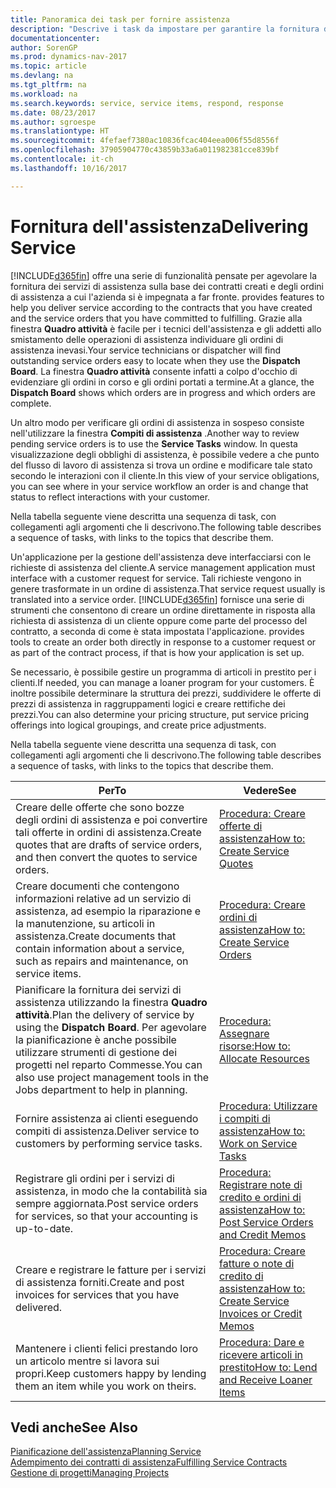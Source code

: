 ```yaml
---
title: Panoramica dei task per fornire assistenza
description: "Descrive i task da impostare per garantire la fornitura di un servizio di qualità e il rispetto degli accordi con i clienti."
documentationcenter: 
author: SorenGP
ms.prod: dynamics-nav-2017
ms.topic: article
ms.devlang: na
ms.tgt_pltfrm: na
ms.workload: na
ms.search.keywords: service, service items, respond, response
ms.date: 08/23/2017
ms.author: sgroespe
ms.translationtype: HT
ms.sourcegitcommit: 4fefaef7380ac10836fcac404eea006f55d8556f
ms.openlocfilehash: 37905904770c43859b33a6a011982381cce839bf
ms.contentlocale: it-ch
ms.lasthandoff: 10/16/2017

---
```

# <a name="delivering-service"></a><span data-ttu-id="658b2-103">Fornitura dell'assistenza</span><span class="sxs-lookup"><span data-stu-id="658b2-103">Delivering Service</span></span>
[!INCLUDE[d365fin](includes/d365fin_md.md)]<span data-ttu-id="658b2-104"> offre una serie di funzionalità pensate per agevolare la fornitura dei servizi di assistenza sulla base dei contratti creati e degli ordini di assistenza a cui l'azienda si è impegnata a far fronte.</span><span class="sxs-lookup"><span data-stu-id="658b2-104"> provides features to help you deliver service according to the contracts that you have created and the service orders that you have committed to fulfilling.</span></span> <span data-ttu-id="658b2-105">Grazie alla finestra **Quadro attività** è facile per i tecnici dell'assistenza e gli addetti allo smistamento delle operazioni di assistenza individuare gli ordini di assistenza inevasi.</span><span class="sxs-lookup"><span data-stu-id="658b2-105">Your service technicians or dispatcher will find outstanding service orders easy to locate when they use the **Dispatch Board**.</span></span> <span data-ttu-id="658b2-106">La finestra **Quadro attività** consente infatti a colpo d'occhio di evidenziare gli ordini in corso e gli ordini portati a termine.</span><span class="sxs-lookup"><span data-stu-id="658b2-106">At a glance, the **Dispatch Board** shows which orders are in progress and which orders are complete.</span></span>  
  
<span data-ttu-id="658b2-107">Un altro modo per verificare gli ordini di assistenza in sospeso consiste nell'utilizzare la finestra **Compiti di assistenza** .</span><span class="sxs-lookup"><span data-stu-id="658b2-107">Another way to review pending service orders is to use the **Service Tasks** window.</span></span> <span data-ttu-id="658b2-108">In questa visualizzazione degli obblighi di assistenza, è possibile vedere a che punto del flusso di lavoro di assistenza si trova un ordine e modificare tale stato secondo le interazioni con il cliente.</span><span class="sxs-lookup"><span data-stu-id="658b2-108">In this view of your service obligations, you can see where in your service workflow an order is and change that status to reflect interactions with your customer.</span></span>  
  
<span data-ttu-id="658b2-109">Nella tabella seguente viene descritta una sequenza di task, con collegamenti agli argomenti che li descrivono.</span><span class="sxs-lookup"><span data-stu-id="658b2-109">The following table describes a sequence of tasks, with links to the topics that describe them.</span></span>   

<span data-ttu-id="658b2-110">Un'applicazione per la gestione dell'assistenza deve interfacciarsi con le richieste di assistenza del cliente.</span><span class="sxs-lookup"><span data-stu-id="658b2-110">A service management application must interface with a customer request for service.</span></span> <span data-ttu-id="658b2-111">Tali richieste vengono in genere trasformate in un ordine di assistenza.</span><span class="sxs-lookup"><span data-stu-id="658b2-111">That service request usually is translated into a service order.</span></span> [!INCLUDE[d365fin](includes/d365fin_md.md)]<span data-ttu-id="658b2-112"> fornisce una serie di strumenti che consentono di creare un ordine direttamente in risposta alla richiesta di assistenza di un cliente oppure come parte del processo del contratto, a seconda di come è stata impostata l'applicazione.</span><span class="sxs-lookup"><span data-stu-id="658b2-112"> provides tools to create an order both directly in response to a customer request or as part of the contract process, if that is how your application is set up.</span></span>  
  
<span data-ttu-id="658b2-113">Se necessario, è possibile gestire un programma di articoli in prestito per i clienti.</span><span class="sxs-lookup"><span data-stu-id="658b2-113">If needed, you can manage a loaner program for your customers.</span></span> <span data-ttu-id="658b2-114">È inoltre possibile determinare la struttura dei prezzi, suddividere le offerte di prezzi di assistenza in raggruppamenti logici e creare rettifiche dei prezzi.</span><span class="sxs-lookup"><span data-stu-id="658b2-114">You can also determine your pricing structure, put service pricing offerings into logical groupings, and create price adjustments.</span></span>  
  
<span data-ttu-id="658b2-115">Nella tabella seguente viene descritta una sequenza di task, con collegamenti agli argomenti che li descrivono.</span><span class="sxs-lookup"><span data-stu-id="658b2-115">The following table describes a sequence of tasks, with links to the topics that describe them.</span></span>   
  
|<span data-ttu-id="658b2-116">**Per**</span><span class="sxs-lookup"><span data-stu-id="658b2-116">**To**</span></span>|<span data-ttu-id="658b2-117">**Vedere**</span><span class="sxs-lookup"><span data-stu-id="658b2-117">**See**</span></span>|  
|------------|-------------|  
|<span data-ttu-id="658b2-118">Creare delle offerte che sono bozze degli ordini di assistenza e poi convertire tali offerte in ordini di assistenza.</span><span class="sxs-lookup"><span data-stu-id="658b2-118">Create quotes that are drafts of service orders, and then convert the quotes to service orders.</span></span>|[<span data-ttu-id="658b2-119">Procedura: Creare offerte di assistenza</span><span class="sxs-lookup"><span data-stu-id="658b2-119">How to: Create Service Quotes</span></span>](service-how-to-create-service-quotes.md)|
|<span data-ttu-id="658b2-120">Creare documenti che contengono informazioni relative ad un servizio di assistenza, ad esempio la riparazione e la manutenzione, su articoli in assistenza.</span><span class="sxs-lookup"><span data-stu-id="658b2-120">Create documents that contain information about a service, such as repairs and maintenance, on service items.</span></span>|[<span data-ttu-id="658b2-121">Procedura: Creare ordini di assistenza</span><span class="sxs-lookup"><span data-stu-id="658b2-121">How to: Create Service Orders</span></span>](service-how-to-create-service-orders.md)|
|<span data-ttu-id="658b2-122">Pianificare la fornitura dei servizi di assistenza utilizzando la finestra **Quadro attività**.</span><span class="sxs-lookup"><span data-stu-id="658b2-122">Plan the delivery of service by using the **Dispatch Board**.</span></span> <span data-ttu-id="658b2-123">Per agevolare la pianificazione è anche possibile utilizzare strumenti di gestione dei progetti nel reparto Commesse.</span><span class="sxs-lookup"><span data-stu-id="658b2-123">You can also use project management tools in the Jobs department to help in planning.</span></span>|[<span data-ttu-id="658b2-124">Procedura: Assegnare risorse:</span><span class="sxs-lookup"><span data-stu-id="658b2-124">How to: Allocate Resources</span></span>](service-how-to-allocate-resources.md)|  
|<span data-ttu-id="658b2-125">Fornire assistenza ai clienti eseguendo compiti di assistenza.</span><span class="sxs-lookup"><span data-stu-id="658b2-125">Deliver service to customers by performing service tasks.</span></span>|[<span data-ttu-id="658b2-126">Procedura: Utilizzare i compiti di assistenza</span><span class="sxs-lookup"><span data-stu-id="658b2-126">How to: Work on Service Tasks</span></span>](service-how-to-work-on-service-tasks.md)|  
|<span data-ttu-id="658b2-127">Registrare gli ordini per i servizi di assistenza, in modo che la contabilità sia sempre aggiornata.</span><span class="sxs-lookup"><span data-stu-id="658b2-127">Post service orders for services, so that your accounting is up-to-date.</span></span>|[<span data-ttu-id="658b2-128">Procedura: Registrare note di credito e ordini di assistenza</span><span class="sxs-lookup"><span data-stu-id="658b2-128">How to: Post Service Orders and Credit Memos</span></span>](service-how-to-post-service-orders.md)|  
|<span data-ttu-id="658b2-129">Creare e registrare le fatture per i servizi di assistenza forniti.</span><span class="sxs-lookup"><span data-stu-id="658b2-129">Create and post invoices for services that you have delivered.</span></span>|[<span data-ttu-id="658b2-130">Procedura: Creare fatture o note di credito di assistenza</span><span class="sxs-lookup"><span data-stu-id="658b2-130">How to: Create Service Invoices or Credit Memos</span></span>](service-how-create-invoices.md)|  
|<span data-ttu-id="658b2-131">Mantenere i clienti felici prestando loro un articolo mentre si lavora sui propri.</span><span class="sxs-lookup"><span data-stu-id="658b2-131">Keep customers happy by lending them an item while you work on theirs.</span></span>| [<span data-ttu-id="658b2-132">Procedura: Dare e ricevere articoli in prestito</span><span class="sxs-lookup"><span data-stu-id="658b2-132">How to: Lend and Receive Loaner Items</span></span>](service-how-to-lend-receive-loaners.md)|
  
## <a name="see-also"></a><span data-ttu-id="658b2-133">Vedi anche</span><span class="sxs-lookup"><span data-stu-id="658b2-133">See Also</span></span>  
[<span data-ttu-id="658b2-134">Pianificazione dell'assistenza</span><span class="sxs-lookup"><span data-stu-id="658b2-134">Planning Service</span></span>](service-plan-service.md)  
[<span data-ttu-id="658b2-135">Adempimento dei contratti di assistenza</span><span class="sxs-lookup"><span data-stu-id="658b2-135">Fulfilling Service Contracts</span></span>](service-fulfill-service-contracts.md)  
[<span data-ttu-id="658b2-136">Gestione di progetti</span><span class="sxs-lookup"><span data-stu-id="658b2-136">Managing Projects</span></span>](projects-manage-projects.md)  

